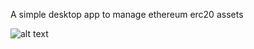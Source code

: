 A simple desktop app to manage ethereum erc20 assets



![alt text](https://github.com/joshualyguessennd/flutter_desktop_ethereum/tree/main/src/frontend/assets/image/desktop.png?raw=true)
